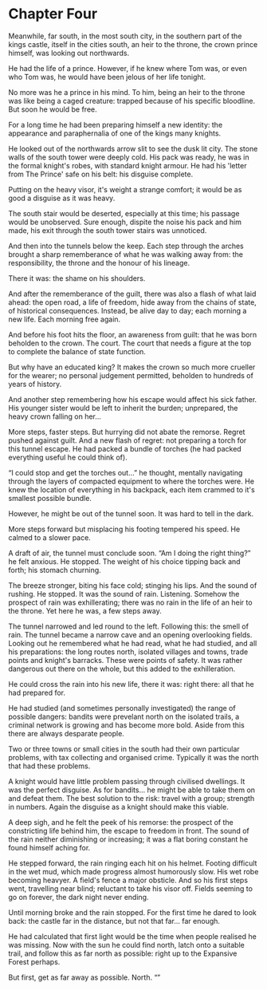 # Chapter Four

Meanwhile, far south, in the most south city, in the southern part of the kings castle, itself in the cities south, an heir to the throne, the crown prince himself, was looking out northwards. 

He had the life of a prince. However, if he knew where Tom was, or even who Tom was, he would have been jelous of her life tonight. 

No more was he a prince in his mind. To him, being an heir to the throne was like being a caged creature: trapped because of his specific bloodline. But soon he would be free.

For a long time he had been preparing himself a new identity: the appearance and paraphernalia of one of the kings many knights.

He looked out of the northwards arrow slit to see the dusk lit city. The stone walls of the south tower were deeply cold. His pack was ready, he was in the formal knight's robes, with standard knight armour. He had his 'letter from The Prince' safe on his belt: his disguise complete. 

Putting on the heavy visor, it's weight a strange comfort; it would be as good a disguise as it was heavy.

The south stair would be deserted, especially at this time; his passage would be unobserved. Sure enough, dispite the noise his pack and him made, his exit through the south tower stairs was unnoticed.

And then into the tunnels below the keep. Each step through the arches brought a sharp rememberance of what he was walking away from: the responsibility, the throne and the honour of his lineage. 

There it was: the shame on his shoulders.

And after the rememberance of the guilt, there was also a flash of what laid ahead: the open road, a life of freedom, hide away from the chains of state, of historical consequences. Instead, be alive day to day; each morning a new life. Each morning free again.

And before his foot hits the floor, an awareness from guilt: that he was born beholden to the crown. The court. The court that needs a figure at the top to complete the balance of state function.

But why have an educated king? It makes the crown so much more crueller for the wearer; no personal judgement permitted, beholden to hundreds of years of history.

And another step remembering how his escape would affect his sick father. His younger sister would be left to inherit the burden; unprepared, the heavy crown falling on her...

More steps, faster steps. But hurrying did not abate the remorse. Regret pushed against guilt. And a new flash of regret: not preparing a torch for this tunnel escape. He had packed a bundle of torches (he had packed everything useful he could think of).

“I could stop and get the torches out...” he thought, mentally navigating through the layers of compacted equipment to where the torches were. He knew the location of everything in his backpack, each item crammed to it's smallest possible bundle. 

However, he might be out of the tunnel soon. It was hard to tell in the dark.

More steps forward but misplacing his footing tempered his speed. He calmed to a slower pace. 

A draft of air, the tunnel must conclude soon. “Am I doing the right thing?” he felt anxious. He stopped. The weight of his choice tipping back and forth; his stomach churning.

The breeze stronger, biting his face cold; stinging his lips. And the sound of rushing. He stopped. It was the sound of rain. Listening. Somehow the prospect of rain was exhillerating; there was no rain in the life of an heir to the throne. Yet here he was, a few steps away.

The tunnel narrowed and led round to the left. Following this: the smell of rain. The tunnel became a narrow cave and an opening overlooking fields. Looking out he remembered what he had read, what he had studied, and all his preparations: the long routes north, isolated villages and towns, trade points and knight's barracks. These were points of safety. It was rather dangerous out there on the whole, but this added to the exhilleration. 

He could cross the rain into his new life, there it was: right there: all that he had prepared for.

He had studied (and sometimes personally investigated) the range of possible dangers: bandits were prevelant north on the isolated trails, a criminal network is growing and has become more bold. Aside from this there are always desparate people. 

Two or three towns or small cities in the south had their own particular problems, with tax collecting and organised crime. Typically it was the north that had these problems.

A knight would have little problem passing through civilised dwellings. It was the perfect disguise. As for bandits... he might be able to take them on and defeat them. The best solution to the risk: travel with a group; strength in numbers. Again the disguise as a knight should make this viable.

A deep sigh, and he felt the peek of his remorse: the prospect of the constricting life behind him, the escape to freedom in front. The sound of the rain neither diminishing or increasing; it was a flat boring constant he found himself aching for.

He stepped forward, the rain ringing each hit on his helmet. Footing difficult in the wet mud, which made progress almost humorously slow. His wet robe becoming heavyer. A field's fence a major obsticle. And so his first steps went, travelling near blind; reluctant to take his visor off. Fields seeming to go on forever, the dark night never ending. 

Until morning broke and the rain stopped. For the first time he dared to look back: the castle far in the distance, but not that far... far enough.

He had calculated that first light would be the time when people realised he was missing. Now with the sun he could find north, latch onto a suitable trail, and follow this as far north as possible: right up to the Expansive Forest perhaps.

But first, get as far away as possible. North.
“”
